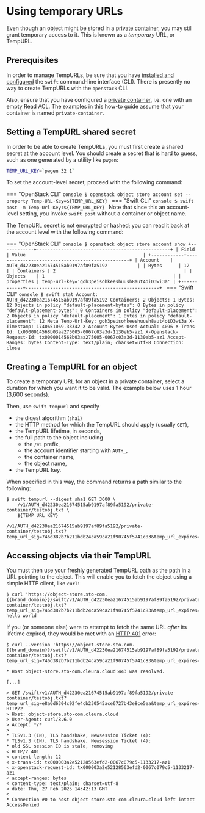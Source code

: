 # Using temporary URLs

Even though an object might be stored in a [private container](private-container.md), you may still grant temporary access to it.
This is known as a *temporary* URL, or TempURL.

## Prerequisites

In order to manage TempURLs, be sure that you have [installed and configured](index.md) the `swift` command-line interface (CLI).
There is presently no way to create TempURLs with the `openstack` CLI.

Also, ensure that you have configured a [private container](private-container.md), i.e. one with an empty Read ACL.
The examples in this how-to guide assume that your container is named `private-container`.

## Setting a TempURL shared secret

In order to be able to create TempURLs, you must first create a shared secret at the account level.
You should create a secret that is hard to guess, such as one generated by a utility like `pwgen`:

```bash
TEMP_URL_KEY=`pwgen 32 1`
```

To set the account-level secret, proceed with the following command:

=== "OpenStack CLI"
    ```console
    $ openstack object store account set --property Temp-URL-Key=${TEMP_URL_KEY}
    ```
=== "Swift CLI"
    ```console
    $ swift post -m Temp-Url-Key:${TEMP_URL_KEY}
    ```
    Note that since this an account-level setting, you invoke `swift post` without a container or object name.

The TempURL secret is not encrypted or hashed; you can read it back at the account level with the following command:

=== "OpenStack CLI"
    ```console
    $ openstack object store account show
    +------------+-------------------------------------------------+
    | Field      | Value                                           |
    +------------+-------------------------------------------------+
    | Account    | AUTH_d42230ea21674515ab9197af89fa5192           |
    | Bytes      | 12                                              |
    | Containers | 2                                               |
    | Objects    | 1                                               |
    | properties | temp-url-key='goh3peisohkeeshuush8aut4oiD3wi3a' |
    +------------+-------------------------------------------------+
    ```
=== "Swift CLI"
    ```console
    $ swift stat
                                        Account: AUTH_d42230ea21674515ab9197af89fa5192
                                     Containers: 2
                                        Objects: 1
                                          Bytes: 12
    Objects in policy "default-placement-bytes": 0
      Bytes in policy "default-placement-bytes": 0
       Containers in policy "default-placement": 2
          Objects in policy "default-placement": 1
            Bytes in policy "default-placement": 12
                              Meta Temp-Url-Key: goh3peisohkeeshuush8aut4oiD3wi3a
                                    X-Timestamp: 1740651069.33342
                    X-Account-Bytes-Used-Actual: 4096
                                     X-Trans-Id: tx0000014568b03aa275005-0067c03a3d-1130eb5-az1
                         X-Openstack-Request-Id: tx0000014568b03aa275005-0067c03a3d-1130eb5-az1
                                  Accept-Ranges: bytes
                                   Content-Type: text/plain; charset=utf-8
                                     Connection: close
    ```

## Creating a TempURL for an object

To create a temporary URL for an object in a private container, select a duration for which you want it to be valid.
The example below uses 1 hour (3,600 seconds).

Then, use `swift tempurl` and specify

* the digest algorithm (`sha1`)
* the HTTP method for which the TempURL should apply (usually `GET`),
* the TempURL lifetime, in seconds,
* the full path to the object including
    * the `/v1` prefix,
    * the account identifier starting with `AUTH_`,
    * the container name,
    * the object name,
* the TempURL key.

When specified in this way, the command returns a path similar to the following:

```console
$ swift tempurl --digest sha1 GET 3600 \
    /v1/AUTH_d42230ea21674515ab9197af89fa5192/private-container/testobj.txt \
    ${TEMP_URL_KEY}

/v1/AUTH_d42230ea21674515ab9197af89fa5192/private-container/testobj.txt?temp_url_sig=746d382b7b211bdb24ca59ca21f90745f5741c83&temp_url_expires=1670250048
```

## Accessing objects via their TempURL

You must then use your freshly generated TempURL path as the path in a URL pointing to the object.
This will enable you to fetch the object using a simple HTTP client, like `curl`:

```console
$ curl 'https://object-store.sto-com.{{brand_domain}}/swift/v1/AUTH_d42230ea21674515ab9197af89fa5192/private-container/testobj.txt?temp_url_sig=746d382b7b211bdb24ca59ca21f90745f5741c83&temp_url_expires=1670250048'
hello world
```

If you (or someone else) were to attempt to fetch the same URL *after* its lifetime expired, they would be met with an [HTTP 401](https://http.cat/401) error:

```console
$ curl --version 'https://object-store.sto-com.{{brand_domain}}/swift/v1/AUTH_d42230ea21674515ab9197af89fa5192/private-container/testobj.txt?temp_url_sig=746d382b7b211bdb24ca59ca21f90745f5741c83&temp_url_expires=1670250048'

* Host object-store.sto-com.cleura.cloud:443 was resolved.

[...]

> GET /swift/v1/AUTH_d42230ea21674515ab9197af89fa5192/private-container/testobj.txt?temp_url_sig=e8a6d6304c92fe4cb230545ace6727b43e8ce5ea&temp_url_expires=1740655536 HTTP/2
> Host: object-store.sto-com.cleura.cloud
> User-Agent: curl/8.6.0
> Accept: */*
> 
* TLSv1.3 (IN), TLS handshake, Newsession Ticket (4):
* TLSv1.3 (IN), TLS handshake, Newsession Ticket (4):
* old SSL session ID is stale, removing
< HTTP/2 401 
< content-length: 12
< x-trans-id: tx000003a2e52128563efd2-0067c079c5-1133217-az1
< x-openstack-request-id: tx000003a2e52128563efd2-0067c079c5-1133217-az1
< accept-ranges: bytes
< content-type: text/plain; charset=utf-8
< date: Thu, 27 Feb 2025 14:42:13 GMT
< 
* Connection #0 to host object-store.sto-com.cleura.cloud left intact
AccessDenied
```
